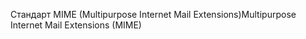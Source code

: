 <span data-ttu-id="3bd0a-101">Стандарт MIME (Multipurpose Internet Mail Extensions)</span><span class="sxs-lookup"><span data-stu-id="3bd0a-101">Multipurpose Internet Mail Extensions (MIME)</span></span>